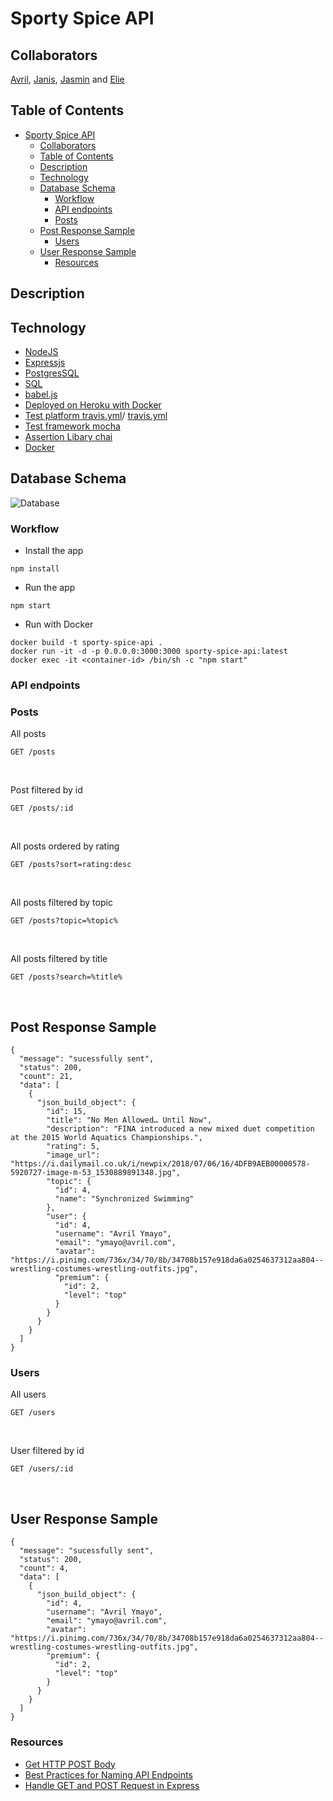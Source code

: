# Sporty Spice API


## Collaborators
[Avril](https://github.com/AvrilAvril), [Janis](https://github.com/widukin), [Jasmin](https://github.com/jaazmyn) and [Elie](https://github.com/Elie-Soued)


## Table of Contents 
- [Sporty Spice API](#sporty-spice-api)
  - [Collaborators](#collaborators)
  - [Table of Contents](#table-of-contents)
  - [Description](#description)
  - [Technology](#technology)
  - [Database Schema](#database-schema)
    - [Workflow](#workflow)
    - [API endpoints](#api-endpoints)
    - [Posts](#posts)
  - [Post Response Sample](#post-response-sample)
    - [Users](#users)
  - [User Response Sample](#user-response-sample)
    - [Resources](#resources)

## Description



## Technology
- [NodeJS](https://nodejs.org/en/)
- [Expressjs](https://expressjs.com/en/5x/api.html)
- [PostgresSQL](https://www.elephantsql.com/)
- [SQL](https://www.w3schools.com/SQL/default.asp)
- [babel.js](https://babeljs.io/docs/en/)
- [Deployed on Heroku with Docker](https://sporty-spice-api.herokuapp.com/)
- [Test platform travis.yml](https://github.com/travis-ci/travis-yml)/ [travis.yml](https://docs.travis-ci.com/user/tutorial/)
- [Test framework mocha](https://mochajs.org/)
- [Assertion Libary chai](https://www.chaijs.com/)
- [Docker](https://www.docker.com/)


## Database Schema
 ![Database](https://res.cloudinary.com/dwovfklgc/image/upload/v1612719938/Screen_Shot_2021-02-07_at_18.45.27_pi5ct9.png)


### Workflow
* Install the app
```
npm install
```

* Run the app
```
npm start
```

* Run with Docker
```
docker build -t sporty-spice-api .
docker run -it -d -p 0.0.0.0:3000:3000 sporty-spice-api:latest
docker exec -it <container-id> /bin/sh -c "npm start"
```


### API endpoints

### Posts
All posts
<br/>
```
GET /posts
```
<br/>

Post filtered by id 
<br/>
```
GET /posts/:id
```
<br/>

All posts ordered by rating
<br/>
```
GET /posts?sort=rating:desc
```
<br/>

All posts filtered by topic
<br/>
```
GET /posts?topic=%topic%
```
<br/>

All posts filtered by title
<br/>
```
GET /posts?search=%title%
```
<br/>


## Post Response Sample

```
{
  "message": "sucessfully sent",
  "status": 200,
  "count": 21,
  "data": [
    {
      "json_build_object": {
        "id": 15,
        "title": "No Men Allowed… Until Now",
        "description": "FINA introduced a new mixed duet competition at the 2015 World Aquatics Championships.",
        "rating": 5,
        "image_url": "https://i.dailymail.co.uk/i/newpix/2018/07/06/16/4DFB9AEB00000578-5920727-image-m-53_1530889891348.jpg",
        "topic": {
          "id": 4,
          "name": "Synchronized Swimming"
        },
        "user": {
          "id": 4,
          "username": "Avril Ymayo",
          "email": "ymayo@avril.com",
          "avatar": "https://i.pinimg.com/736x/34/70/8b/34708b157e918da6a0254637312aa804--wrestling-costumes-wrestling-outfits.jpg",
          "premium": {
            "id": 2,
            "level": "top"
          }
        }
      }
    }
  ]
}

```




### Users
All users
<br/>
```
GET /users
```
<br/>

User filtered by id 
<br/>
```
GET /users/:id
```
<br/>


## User Response Sample

```
{
  "message": "sucessfully sent",
  "status": 200,
  "count": 4,
  "data": [
    {
      "json_build_object": {
        "id": 4,
        "username": "Avril Ymayo",
        "email": "ymayo@avril.com",
        "avatar": "https://i.pinimg.com/736x/34/70/8b/34708b157e918da6a0254637312aa804--wrestling-costumes-wrestling-outfits.jpg",
        "premium": {
          "id": 2,
          "level": "top"
        }
      }
    }
  ]
}

```


### Resources
- [Get HTTP POST Body](https://stackabuse.com/get-http-post-body-in-express-js/)
- [Best Practices for Naming API Endpoints](https://nordicapis.com/10-best-practices-for-naming-api-endpoints/)
- [Handle GET and POST Request in Express](https://codeforgeek.com/handle-get-post-request-express-4/)
